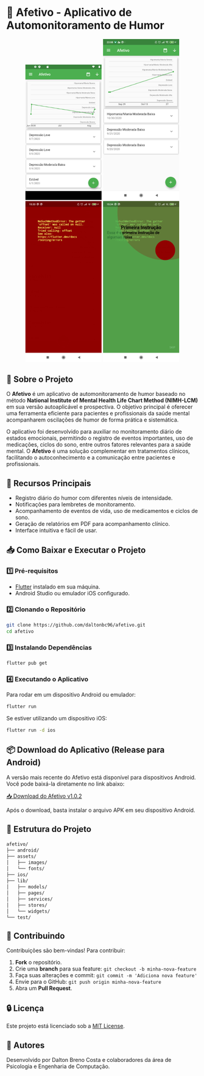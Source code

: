 
# 📱 Afetivo - Aplicativo de Automonitoramento de Humor

<p align="center">
  <img src="flutter_01.png" width="200"/>
  <img src="flutter_02.png" width="200"/>
  <img src="flutter_03.png" width="200"/>
  <img src="flutter_04.png" width="200"/>
</p>

## 🧠 Sobre o Projeto

O **Afetivo** é um aplicativo de automonitoramento de humor baseado no método **National Institute of Mental Health Life Chart Method (NIMH-LCM)** em sua versão autoaplicável e prospectiva. O objetivo principal é oferecer uma ferramenta eficiente para pacientes e profissionais da saúde mental acompanharem oscilações de humor de forma prática e sistemática.

O aplicativo foi desenvolvido para auxiliar no monitoramento diário de estados emocionais, permitindo o registro de eventos importantes, uso de medicações, ciclos do sono, entre outros fatores relevantes para a saúde mental. O **Afetivo** é uma solução complementar em tratamentos clínicos, facilitando o autoconhecimento e a comunicação entre pacientes e profissionais.

## 🚀 Recursos Principais

- Registro diário do humor com diferentes níveis de intensidade.
- Notificações para lembretes de monitoramento.
- Acompanhamento de eventos de vida, uso de medicamentos e ciclos de sono.
- Geração de relatórios em PDF para acompanhamento clínico.
- Interface intuitiva e fácil de usar.

## 📥 Como Baixar e Executar o Projeto

### 1️⃣ Pré-requisitos

- [Flutter](https://flutter.dev/docs/get-started/install) instalado em sua máquina.
- Android Studio ou emulador iOS configurado.

### 2️⃣ Clonando o Repositório

```bash
git clone https://github.com/daltonbc96/afetivo.git
cd afetivo
```

### 3️⃣ Instalando Dependências

```bash
flutter pub get
```

### 4️⃣ Executando o Aplicativo

Para rodar em um dispositivo Android ou emulador:

```bash
flutter run
```

Se estiver utilizando um dispositivo iOS:

```bash
flutter run -d ios
```

## 📦 Download do Aplicativo (Release para Android)

A versão mais recente do Afetivo está disponível para dispositivos Android. Você pode baixá-la diretamente no link abaixo:

[📥 Download do Afetivo v1.0.2](https://github.com/daltonbc96/afetivo/releases/tag/v1.0.2)

Após o download, basta instalar o arquivo APK em seu dispositivo Android.

## 📁 Estrutura do Projeto

```
afetivo/
├── android/
├── assets/
│   ├── images/
│   └── fonts/
├── ios/
├── lib/
│   ├── models/
│   ├── pages/
│   ├── services/
│   ├── stores/
│   └── widgets/
└── test/
```

## 🤝 Contribuindo

Contribuições são bem-vindas! Para contribuir:

1. **Fork** o repositório.
2. Crie uma **branch** para sua feature: `git checkout -b minha-nova-feature`
3. Faça suas alterações e commit: `git commit -m 'Adiciona nova feature'`
4. Envie para o GitHub: `git push origin minha-nova-feature`
5. Abra um **Pull Request**.

## 🔒 Licença

Este projeto está licenciado sob a [MIT License](LICENSE).

## 👥 Autores

Desenvolvido por Dalton Breno Costa e colaboradores da área de Psicologia e Engenharia de Computação.
